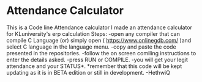 # Attendance Calculator
This is a Code line Attendance calculator 
I made an attendance calculator for KLuniversity's erp calculation
Steps:
   -open any compiler that can compile C Language (or) simply open ( https://www.onlinegdb.com/ )and select C language in the language menu.
   -copy and paste the code presented in the repositories.
   -follow the on screen comiling instructions to enter the details asked.
   -press RUN or COMPILE.
   -you will get your legit attendance and your STATUS*.
*remember that this code will be kept updating as it is in BETA edition or still in development.
                                                                                     -HethwiQ
